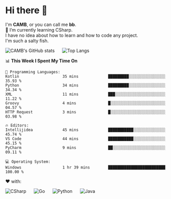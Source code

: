 # Hi there 👋
<!--
**CAMB-dev/CAMB-dev** is a ✨ _special_ ✨ repository because its `README.md` (this file) appears on your GitHub profile.

Here are some ideas to get you started:

- 🔭 I’m currently working on ...
- 🌱 I’m currently learning ...
- 👯 I’m looking to collaborate on ...
- 🤔 I’m looking for help with ...
- 💬 Ask me about ...
- 📫 How to reach me: ...
- 😄 Pronouns: ...
- ⚡ Fun fact: ...
-->
 I'm **CAMB**, or you can call me **bb**.  
 🌱 I’m currently learning CSharp.  
 I have no idea about how to learn and how to code any project.  
 I'm such a salty fish.
 
 
![CAMB's GitHub stats](https://github-readme-stats.vercel.app/api?username=CAMB-dev&show_icons=true&theme=tokyonight)
&nbsp;&nbsp;&nbsp;&nbsp;
![Top Langs](https://github-readme-stats.vercel.app/api/top-langs/?username=CAMB-dev&langs_count=5&theme=tokyonight)


<!--START_SECTION:waka-->
📊 **This Week I Spent My Time On** 

```text
💬 Programming Languages: 
Kotlin                   35 mins             █████████░░░░░░░░░░░░░░░░   35.93 % 
Python                   34 mins             █████████░░░░░░░░░░░░░░░░   34.34 % 
XML                      11 mins             ███░░░░░░░░░░░░░░░░░░░░░░   11.22 % 
Groovy                   4 mins              █░░░░░░░░░░░░░░░░░░░░░░░░   04.57 % 
HTTP Request             3 mins              █░░░░░░░░░░░░░░░░░░░░░░░░   03.98 % 

🔥 Editors: 
Intellijidea             45 mins             ███████████░░░░░░░░░░░░░░   45.74 % 
VS Code                  44 mins             ███████████░░░░░░░░░░░░░░   45.15 % 
PyCharm                  9 mins              ██░░░░░░░░░░░░░░░░░░░░░░░   09.11 % 

💻 Operating System: 
Windows                  1 hr 39 mins        █████████████████████████   100.00 % 
```


<!--END_SECTION:waka-->


❤ with:

![CSharp](https://img.shields.io/badge/CSharp-%23512BD4?style=for-the-badge&logo=.net)
&nbsp;&nbsp;&nbsp;&nbsp;
![Go](https://img.shields.io/badge/Go-000000?style=for-the-badge&logo=go)
&nbsp;&nbsp;&nbsp;&nbsp;
![Python](https://img.shields.io/badge/Python-000000?style=for-the-badge&logo=python)
&nbsp;&nbsp;&nbsp;&nbsp;
![Java](https://img.shields.io/badge/Java-964B00?style=for-the-badge&logo=openjdk)
